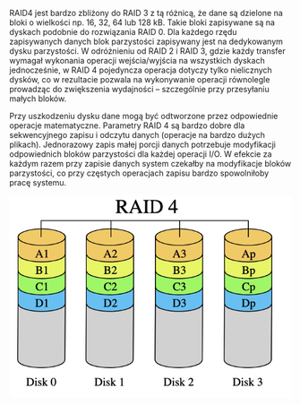 RAID4 jest bardzo zbliżony do RAID 3 z tą różnicą, że dane są dzielone na bloki o wielkości np. 16, 32, 64 lub 128 kB. Takie bloki zapisywane są na dyskach podobnie do rozwiązania RAID 0. Dla każdego rzędu zapisywanych danych blok parzystości zapisywany jest na dedykowanym dysku parzystości. W odróżnieniu od RAID 2 i RAID 3, gdzie każdy transfer wymagał wykonania operacji wejścia/wyjścia na wszystkich dyskach jednocześnie, w RAID 4 pojedyncza operacja dotyczy tylko nielicznych dysków, co w rezultacie pozwala na wykonywanie operacji równolegle prowadząc do zwiększenia wydajności – szczególnie przy przesyłaniu małych bloków.

Przy uszkodzeniu dysku dane mogą być odtworzone przez odpowiednie operacje matematyczne. Parametry RAID 4 są bardzo dobre dla sekwencyjnego zapisu i odczytu danych (operacje na bardzo dużych plikach). Jednorazowy zapis małej porcji danych potrzebuje modyfikacji odpowiednich bloków parzystości dla każdej operacji I/O. W efekcie za każdym razem przy zapisie danych system czekałby na modyfikacje bloków parzystości, co przy częstych operacjach zapisu bardzo spowolniłoby pracę systemu.

![raid4](/grafiki/3_2_1_raid4.png)